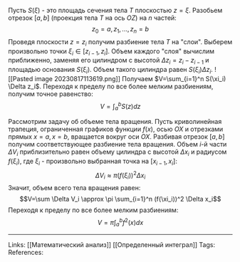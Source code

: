 Пусть $S(\xi)$ - это площадь сечения тела $T$ плоскостью $z=\xi$. Разобьем отрезок $[a,b]$ (проекция тела $T$ на ось $OZ$) на $n$ частей:
$$z_0=a, z_1, ..., z_n=b$$
Проведя плоскости $z=z_i$ получим разбиение тела $T$ на "слои". Выберем произвольно точки $\xi_i \in [z_{i-1}, z_i]$. Объем каждого "слоя" вычислим приближенно, заменяя его цилиндром с высотой $\Delta z_i = z_i - z_{i-1}$ и площадью основания $S(\xi_i)$. Объем такого цилиндра равен $S(\xi_i) \Delta z_i$. 
![[Pasted image 20230817113619.png]]
Получаем $V=\sum_{i=1}^n S(\xi_i) \Delta z_i$. Переходя к пределу по все более мелким разбиениям, получим точное равенство:
$$V=\int_a^b S(z) dz$$

Рассмотрим задачу об объеме тела вращения. Пусть криволинейная трапеция, ограниченная графиков функции $f(x)$, осью $OX$ и отрезками прямых $x=a,x=b$, вращается вокруг оси $OX$. Разбивая отрезок $[a,b]$ получим соответствующее разбиение тела вращения. 
Объем $i$-й части $\Delta V_i$ приблизительно равен объему цилиндра с высотой $\Delta x_i$ и радиусом $f(\xi_i)$, где $\xi_i$ - произвольно выбранная точка на $[x_{i-1}, x_i]$:
$$\Delta V_i \approx \pi(f(\xi_i))^2 \Delta x_i$$
Значит, объем всего тела вращения равен: 
$$V=\sum \Delta V_i \approx \pi \sum_{i=1}^n (f(\xi_i))^2 \Delta x_i$$
Переходя к пределу по все более мелким разбиениям:
$$V=\pi \int_a^b f^2(x)dx$$

___
Links: [[Математический анализ]] [[Определенный интеграл]] 
Tags:
References: